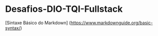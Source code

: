 # Desafios-DIO-TQI-Fullstack

[Sintaxe Básico do Markdown] (https://www.markdownguide.org/basic-syntax/)
